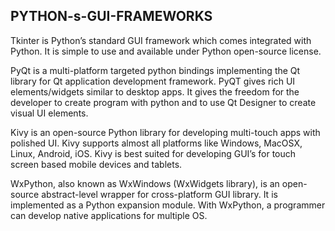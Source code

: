 ## PYTHON-s-GUI-FRAMEWORKS
Tkinter is Python’s standard GUI framework which comes integrated with Python. It is simple to use and available under Python open-source license.

PyQt is a multi-platform targeted python bindings implementing the Qt library for Qt application development framework. PyQT gives rich UI elements/widgets similar to 
desktop apps. It gives the freedom for the developer to create program with python and to use Qt Designer to create visual UI elements.

Kivy is an open-source Python library for developing multi-touch apps with polished UI. Kivy 
supports almost all platforms like Windows, MacOSX, Linux, Android, iOS. Kivy is best suited 
for developing GUI’s for touch screen based mobile devices and tablets.

WxPython, also known as WxWindows (WxWidgets library), is an open-source abstract-level 
wrapper for cross-platform GUI library. It is implemented as a Python expansion module. With 
WxPython, a programmer can develop native applications for multiple OS.

